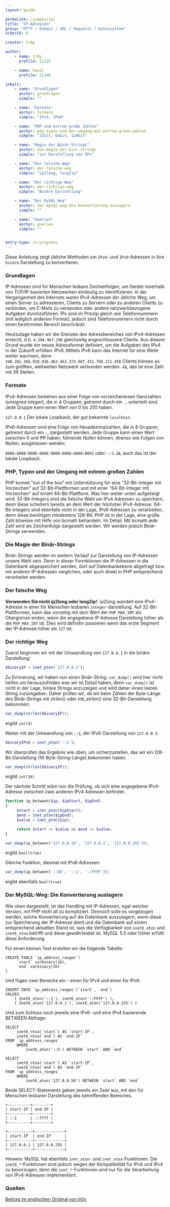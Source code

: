 ```yaml
---
layout: guide

permalink: /jumpto/ip/
title: "IP-Adressen"
group: "HTTP / Domain / URL / Requests / Dateisystem"
orderId: 8

creator: tr0y

author:
    - name: tr0y
      profile: 21125

    - name: hausl
      profile: 21246

inhalt:
    - name: "Grundlagen"
      anchor: grundlagen
      simple: ""

    - name: "Formate"
      anchor: formate
      simple: "IPv4, IPv6"

    - name: "PHP und extrem große Zahlen"
      anchor: php-typen-und-der-umgang-mit-extrem-groen-zahlen
      simple: "32bit, 64bit, 128bit"

    - name: "Magie der Binär-Strings"
      anchor: die-magie-der-binr-strings
      simple: "zur Darstellung von IPs"

    - name: "Der falsche Weg"
      anchor: der-falsche-weg
      simple: "ip2long, long2ip"

    - name: "Der richtige Weg"
      anchor: der-richtige-weg
      simple: "Binäre Darstellung"

    - name: "Der MySQL Weg"
      anchor: der-mysql-weg-die-konvertierung-auslagern
      simple: ""

    - name: "Quellen"
      anchor: quellen
      simple: ""


entry-type: in-progress
---
```


Diese Anleitung zeigt übliche Methoden um `IPv4`- und `IPv6`-Adressen in ihre `binäre` Darstellung zu konvertieren. 


### Grundlagen

IP-Adressen sind für Menschen lesbare Zeichenfolgen, um Geräte innerhalb von TCP/IP-basierten Netzwerken eindeutig zu identifizieren. In der Vergangenheit des Internets waren IPv4-Adressen der übliche Weg, um einen Server zu adressieren, Clients zu Servern oder zu anderen Clients zu verbinden, um E-Mails zu versenden oder andere netzwerkbezogene Aufgaben durchzuführen. IPs sind im Prinzip gleich wie Telefonnummern (mit lediglich anderem Format), jedoch sind Telefonnummern nicht durch einen bestimmten Bereich beschränkt. 

Heutzutage haben wir die Grenzen des Adressbereiches von IPv4-Adressen erreicht, d.h. `4.294.967.296` gleichzeitg angeschlossene Clients. Aus diesem Grund wurde ein neues Adressformat definiert, um die Aufgaben des IPv4 in der Zukunft erfüllen: IPv6. Mittels IPv6 kann das Internet für eine Weile weiter wachsen, denn  `340.282.366.920.938.463.463.374.607.431.768.211.456` Clients können so zum größten, weltweiten Netzwerk verbunden werden. Ja, das ist eine Zahl mit 39 Stellen.


### Formate 

IPv4-Adressen bestehen aus einer Folge von vorzeichenlosen Ganzzahlen (*unsigned integer*), die in 4 Gruppen, getrennt durch ein `.`, unterteilt sind. Jede Gruppe kann einen Wert von 0 bis 255 haben.

`127.0.0.1` Der lokale Loopback, der gut bekannte `localhost`.

IPv6-Adressen sind eine Folge von Hexadezimalzahlen, die in 8 Gruppen, getrennt durch ein `:`, dargestellt werden. Jede Gruppe kann einen Wert zwischen 0 und ffff haben, führende Nullen können, ebenso wie Folgen von Nullen, ausgelassen werden: 

`0000:0000:0000:0000:0000:0000:0000:0001` oder: `::1` Ja, auch das ist der lokale Loopback. 


### PHP, Typen und der Umgang mit extrem großen Zahlen 

PHP kommt "out of the box" mit Unterstützung für eine "32-Bit-Integer mit Vorzeichen" auf 32-Bit-Plattformen und mit einer "64-Bit-Integer mit Vorzeichen" auf einem 64-Bit-Plattform. Was hier weiter unten aufgezeigt wird: 32-Bit-Integers sind die falsche Wahl um IPv4 Adressen zu speichern, denn diese scheitern bereits an dem Wert der höchsten IPv4-Adresse. 64-Bit-Integers sind ebenfalls nicht in der Lage, IPv6-Adressen zu verarbeiten, denn diese benötigen mindestens 128-Bit. PHP ist in der Lage, eine große Zahl bitweise mit Hilfe von bcmath behandeln. Im Detail: Mit bcmath jede Zahl wird als Zeichenfolge dargestellt werden. Wir werden jedoch Binär-Strings verwenden. 


### Die Magie der Binär-Strings 

Binär-Strings werden im weitern Verlauf zur Darstellung von IP-Adressen unsere Wahl sein. Denn in dieser Formkönnen die IP-Adressen in die Datenbank abgespeichert werden, dort auf Datenbankebene abgefragt bzw. mit anderen IP-Adressen verglichen, oder auch direkt in PHP entsprechend verarbeitet werden.


### Der falsche Weg

**Verwenden Sie nicht ip2long oder long2ip!**. ip2long wandelt eine IPv4-Adresse in einer für Menschen lesbaren `integer`-darstellung. Auf 32-Bit-Plattformen, kann das vorzeitig mit dem Wert der `PHP_MAX_INT` als Obergrenze enden, wenn die angegebene IP-Adresse Darstellung höher als die `PHP_MAX_INT` ist. Dies wird definitiv passieren wenn das erste Segment der IP-Adresse höher als `127` ist.


### Der richtige Weg

Zuerst beginnen wir mit der Umwandlung von `127.0.0.1` in die binäre Darstellung: 

~~~ php
$binaryIP = inet_pton('127.0.0.1');
~~~~

Zu Erinnerung, wir haben nun einen Binär-String. `var_dump()` wird hier nicht helfen um herauszufinden was wir im Detail haben, denn `var_dump()` ist nicht in der Lage, binäre Strings anzuzeigen und wird daher einen leeren String zurückgeben. Daher prüfen wir, ob wir beim Zählen der Byte-Länge des Binär-Strings mit strlen() oder mb_strlen() eine 32-Bit-Darstellung bekommen: 

~~~ php
var_dump(strlen($binaryIP));
~~~

ergibt `int(4)`


Weiter mit der Umwandlung von `::1`, der IPv6-Darstellung von `127.0.0.1`: 

~~~ php
$binaryIPv6 = inet_pton('::1'); 
~~~

Wir überprüfen das Ergebnis wie oben, um sicherzustellen, das wir ein 128-Bit-Darstellung (16-Byte-String-Länge) bekommen haben:

~~~ php
var_dump(strlen($binaryIP)); 
~~~

ergibt `int(16)`


Der nächste Schritt wäre nun die Prüfung, ob sich eine angegebene IPv4-Adresse zwischen zwei anderen IPv4 Adressen befindet:

~~~ php
function ip_between($ip, $ipStart, $ipEnd)
{
     $start = inet_pton($ipStart);
     $end = inet_pton($ipEnd);
     $value = inet_pton($ip);

     return $start <= $value && $end >= $value; 
} 

var_dump(ip_between('127.0.0.10', '127.0.0.1', '127.0.0.255'));
~~~
 
ergibt `bool(true)`

Gleiche Funktion, diesmal  mit IPv6-Adressen: 

~~~ php
var_dump(ip_between('::DD', '::1', '::FFFF')); 
~~~

ergibt ebenfalls `bool(true)`


### Der MySQL-Weg: Die Konvertierung auslagern

Wie oben dargestellt, ist das Handling mit IP-Adressen, egal welcher Version, mit PHP nicht all zu kompliziert. Dennoch solle es vorgezogen werden, solche Konvertierung auf die Datenbank auszulagern, wenn diese zur Speicherung der IP-Adresse dient und die Datenbank auf einem entsprechend aktuellen Stand ist, was die Verfügbarkeit von `inet6_aton` und `inet6_ntoa` betrifft und diese gewährleistet ist. MySQL 5.5 oder höher erfüllt diese Anforderung.


Für einen kleinen Test erstellen wir die folgende Tabelle:

~~~
CREATE TABLE `ip_address_ranges`(
     `start` varbinary(16), 
     `end` varbinary(16) 
) 
~~~


Und fügen zwei Bereiche ein - einen für IPv4 und einen für IPv6: 

~~~
INSERT INTO `ip_address_ranges`(`start`, `end`) 
VALUES 
    ( Inet6_aton('::1'), inet6_aton('::FFFF') ), 
    ( Inet6_aton('127.0.0.1'), inet6_aton('127.0.0.255') ) 
~~~


Und zum Schluss noch jeweils eine IPv6- und eine IPv4 basierende BETWEEN Abfrage: 

~~~
SELECT 
     inet6_ntoa(`start`) AS `start-IP`, 
     inet6_ntoa(`end`) AS `end-IP` 
FROM `ip_address_ranges` 
     WHERE
         inet6_aton('::5') BETWEEN `start` AND `end` 

SELECT 
     inet6_ntoa(`start`) AS `start-IP`,
     inet6_ntoa(`end`) AS `end-IP` 
FROM `ip_address_ranges` 
     WHERE
         inet6_aton('127.0.0.50') BETWEEN `start` AND `end` 
~~~

Beide SELECT-Statements geben jeweils ein Zeile aus, mit den für Menschen lesbaren Darstellung des betreffenden Bereiches.

~~~
+----------+--------+
| start-IP | end-IP |
+----------+--------+
| ::1      | ::ffff |
+----------+--------+

+-----------+-------------+
| start-IP  | end-IP      |
+-----------+-------------+
| 127.0.0.1 | 127.0.0.255 |   
+-----------+-------------+
~~~


Hinweis: MySQL hat ebenfalls `inet_aton`- und `inet_ntoa`-Funktionen. Die `inet6_*`-Funktionen sind jedoch wegen der Kompatibilität für IPv6 und IPv4 zu bevorzugen, denn die `inet_*`-Funktionen sind nur für die Verarbeitung von IPv4-Adressen implementiert.


### Quellen

[Beitrag im englischen Original von tr0y](https://gist.github.com/Golpha/1a79868b6598f2c6a531)
